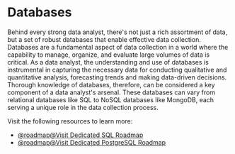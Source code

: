 # Databases

Behind every strong data analyst, there's not just a rich assortment of data, but a set of robust databases that enable effective data collection. Databases are a fundamental aspect of data collection in a world where the capability to manage, organize, and evaluate large volumes of data is critical. As a data analyst, the understanding and use of databases is instrumental in capturing the necessary data for conducting qualitative and quantitative analysis, forecasting trends and making data-driven decisions. Thorough knowledge of databases, therefore, can be considered a key component of a data analyst's arsenal. These databases can vary from relational databases like SQL to NoSQL databases like MongoDB, each serving a unique role in the data collection process.

Visit the following resources to learn more:

- [@roadmap@Visit Dedicated SQL Roadmap](https://roadmap.sh/sql)
- [@roadmap@Visit Dedicated PostgreSQL Roadmap](https://roadmap.sh/postgresql-dba)